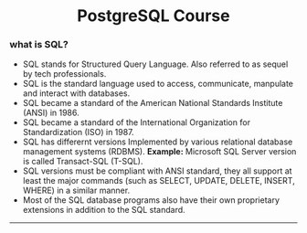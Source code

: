 <h1 align="center">PostgreSQL Course</h1>

### what is SQL?

 * SQL stands for Structured Query Language. Also referred to as sequel by tech professionals.
 * SQL is the standard language used to access, communicate, manpulate and interact with databases.
 * SQL became a standard of the American National Standards Institute (ANSI) in 1986.
 * SQL became a standard of the International Organization for Standardization (ISO) in 1987.
 * SQL has differernt versions Implemented by various relational database management systems (RDBMS). **Example:** Microsoft SQL Server version is called Transact-SQL (T-SQL). 
 * SQL versions must be compliant with ANSI standard, they all support at least the major commands (such as SELECT, UPDATE, DELETE, INSERT, WHERE) in a similar manner.
 * Most of the SQL database programs also have their own proprietary extensions in addition to the SQL standard.
<hr>



 
